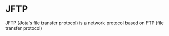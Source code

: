 <h1>JFTP</h1>
<p>JFTP (Jota's file transfer protocol) is a network protocol based on FTP (file transfer protocol)</p>